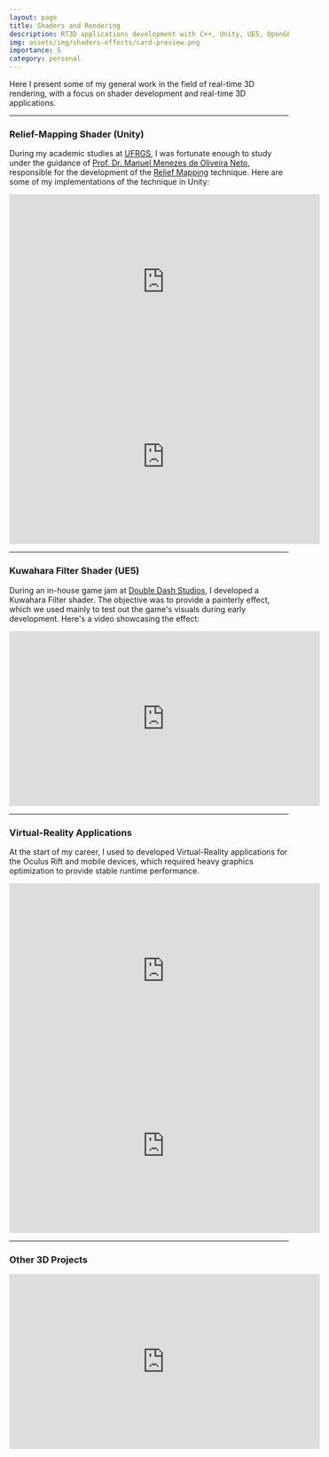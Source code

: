 ```yaml
---
layout: page
title: Shaders and Rendering
description: RT3D applications development with C++, Unity, UE5, OpenGL and Vulkan.
img: assets/img/shaders-effects/card-preview.png
importance: 5
category: personal
---
```


Here I present some of my general work in the field of real-time 3D rendering, with a focus on shader development and real-time 3D applications.

---

### Relief-Mapping Shader (Unity)  

During my academic studies at [UFRGS](https://www.inf.ufrgs.br/site/en), I was fortunate enough to study under the guidance of [Prof. Dr. Manuel Menezes de Oliveira Neto](https://www.inf.ufrgs.br/~oliveira/), responsible for the development of the [Relief Mapping](https://www.inf.ufrgs.br/~oliveira/RTM.html) technique. Here are some of my implementations of the technique in Unity:

<iframe width="560" height="315" src="https://www.youtube.com/embed/8gORWMLX7VU" frameborder="0" allow="accelerometer; autoplay; encrypted-media; gyroscope; picture-in-picture" allowfullscreen></iframe>

<iframe width="560" height="315" src="https://www.youtube.com/embed/7LaEaNKnUWM" frameborder="0" allow="accelerometer; autoplay; encrypted-media; gyroscope; picture-in-picture" allowfullscreen></iframe>

---

### Kuwahara Filter Shader (UE5)  

During an in-house game jam at [Double Dash Studios](http://www.doubledashstudios.com), I developed a Kuwahara Filter shader. The objective was to provide a painterly effect, which we used mainly to test out the game's visuals during early development. Here's a video showcasing the effect:

<iframe width="560" height="315" src="https://www.youtube.com/embed/Xq-P5ziIxEI" frameborder="0" allow="accelerometer; autoplay; encrypted-media; gyroscope; picture-in-picture" allowfullscreen></iframe>

---

### Virtual-Reality Applications  

At the start of my career, I used to developed Virtual-Reality applications for the Oculus Rift and mobile devices, which required heavy graphics optimization to provide stable runtime performance.

<iframe width="560" height="315" src="https://www.youtube.com/embed/8PKj22GAZwU" frameborder="0" allow="accelerometer; autoplay; encrypted-media; gyroscope; picture-in-picture" allowfullscreen></iframe>

<iframe width="560" height="315" src="https://www.youtube.com/embed/B-RR3vyZ868" frameborder="0" allow="accelerometer; autoplay; encrypted-media; gyroscope; picture-in-picture" allowfullscreen></iframe>

---

### Other 3D Projects  

<iframe width="560" height="315" src="https://www.youtube.com/embed/iTol2t3EDXo" frameborder="0" allow="accelerometer; autoplay; encrypted-media; gyroscope; picture-in-picture" allowfullscreen></iframe>

